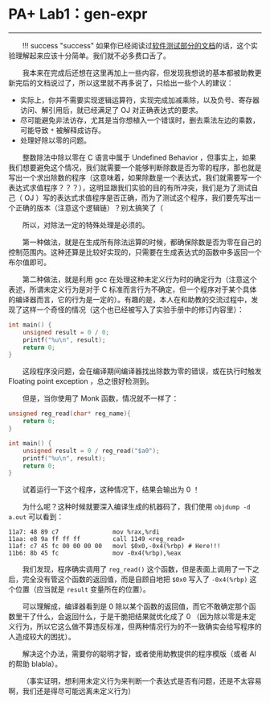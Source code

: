 <style>p { text-indent: 2em; }</style>

# PA+ Lab1：gen-expr

---
!!! success "success"
    如果你已经阅读过[软件测试部分的文档](../PA/PA1_4.md)的话，这个实验理解起来应该十分简单。我们就不必多费口舌了。

我本来在完成后还想在这里再加上一些内容，但发现我想说的基本都被助教更新完后的文档说过了，所以这里就不再多说了，只给出一些个人的建议：

- 实际上，你并不需要实现逻辑运算符，实现完成加减乘除，以及负号、寄存器访问、解引用后，就已经满足了 OJ 对正确表达式的要求。
- 尽可能避免非法访存，尤其是当你想植入一个错误时，删去乘法左边的乘数，可能导致 `*` 被解释成访存。
- 处理好除以零的问题。

整数除法中除以零在 C 语言中属于 Undefined Behavior ，但事实上，如果我们想要避免这个情况，我们就需要一个能够判断除数是否为零的程序，那也就是写出一个求出除数的程序（这意味着，如果除数是一个表达式，我们就需要写一个表达式求值程序？？？），这明显跟我们实验的目的有所冲突，我们是为了测试自己（ OJ ）写的表达式求值程序是否正确，而为了测试这个程序，我们要先写出一个正确的版本（注意这个逻辑链）？别太搞笑了（

所以，对除法一定的特殊处理是必须的。

第一种做法，就是在生成所有除法运算的时候，都确保除数是否为零在自己的控制范围内。这种还算是比较好实现的，只需要在生成表达式的函数中多返回一个布尔值即可。

第二种做法，就是利用 gcc 在处理这种未定义行为时的确定行为（注意这个表述，所谓未定义行为是对于 C 标准而言行为不确定，但一个程序对于某个具体的编译器而言，它的行为是一定的）。有趣的是，本人在和助教的交流过程中，发现了这样一个奇怪的情况（这个也已经被写入了实验手册中的修订内容里）：

```c
int main() {
    unsigned result = 0 / 0;
    printf("%u\n", result);
    return 0;
}
```

这段程序没问题，会在编译期间编译器找出除数为零的错误，或在执行时触发 Floating point exception ，总之很好检测到。

但是，当你使用了 Monk 函数，情况就不一样了：

```c
unsigned reg_read(char* reg_name){
    return 0;
}

int main() {
    unsigned result = 0 / reg_read("$a0");
    printf("%u\n", result);
    return 0;
}
```

试着运行一下这个程序，这种情况下，结果会输出为 0 ！

为什么呢？这种时候就要深入编译生成的机器码了，我们使用 `objdump -d a.out` 可以看到：

```assembly
11a7: 48 89 c7               mov %rax,%rdi
11aa: e8 9a ff ff ff         call 1149 <reg_read>
11af: c7 45 fc 00 00 00 00   movl $0x0,-0x4(%rbp) # Here!!!
11b6: 8b 45 fc               mov -0x4(%rbp),%eax
```

我们发现，程序确实调用了 `reg_read()` 这个函数，但是表面上调用了一下之后，完全没有管这个函数的返回值，而是自顾自地把 `$0x0` 写入了 `-0x4(%rbp)` 这个位置（应当就是 `result` 变量所在的位置）。

可以理解成，编译器看到是 0 除以某个函数的返回值，而它不敢确定那个函数里干了什么，会返回什么，于是干脆把结果就优化成了 0 （因为除以零是未定义行为，所以它这么做不算违反标准，但两种情况行为的不一致确实会给写程序的人造成较大的困扰）。

解决这个办法，需要你的聪明才智，或者使用助教提供的程序模版（或者 AI 的帮助 blabla）。

（事实证明，想利用未定义行为来判断一个表达式是否有问题，还是不太容易啊，我们还是得尽可能远离未定义行为）